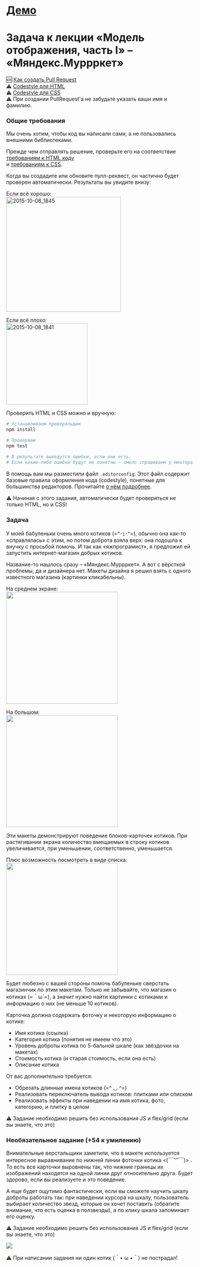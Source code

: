 # <a href="http://dudagod.github.io/verstka-tasks-5/" target="_blank">Демо</a>

# Задача к лекции «Модель отображения, часть I» – «Мяндекс.Муррркет»

:sos: [Как создать Pull Request](https://github.com/urfu-2015/guides/blob/master/how-to-pull-request.md)  
:warning: [Codestyle для HTML](https://github.com/urfu-2015/guides/blob/master/html-codestyle.md)  
:warning: [Codestyle для CSS](https://github.com/urfu-2015/guides/blob/master/css-codestyle.md)  
:warning: При создании PullRequest'а не забудьте указать ваши имя и фамилию.

### Общие требования

Мы очень хотим, чтобы код вы написали сами, а не пользовались внешними библиотеками.

Прежде чем отправлять решение, проверьте его на соответствие [требованиям к HTML коду](https://github.com/urfu-2015/guides/blob/master/html-codestyle.md)   
и [требованиям к CSS](https://github.com/urfu-2015/guides/blob/master/css-codestyle.md).

Когда вы создадите или обновите пулл-реквест, он частично будет проверен
автоматически. Результаты вы увидите внизу:

Если всё хорошо:  
<img width="308" alt="2015-10-08_1845" src="https://cloud.githubusercontent.com/assets/4534405/10368030/ccc43228-6dec-11e5-925e-47793862d13e.png">

Если всё плохо:  
<img width="218" alt="2015-10-08_1841" src="https://cloud.githubusercontent.com/assets/4534405/10367916/60487fc8-6dec-11e5-9e1d-2a1b15da2220.png">

Проверить HTML и CSS можно и вручную:
```sh
# Устанавливаем проверяльщик
npm install

# Проверяем
npm test

# В результате выведутся ошибки, если они есть.
# Если какие-либо ошибки будут не понятны – смело спрашиваем у ментора.
```

В помощь вам мы разместили файл `.editorconfig`. Этот файл содержит базовые
правила оформления кода (codestyle), понятные для большинства редакторов.
Прочитайте [о нём подробнее](https://github.com/urfu-2015/guides/blob/master/editorconfig.md).

:warning: Начиная с этого задания, автоматически будет проверяться не только HTML, но и CSS!

### Задача

У моей бабуленьки очень много котиков (=^･ｪ･^=), обычно она как-то «справлялась»
с этим, но потом доброта взяла верх: она подошла к внучку с просьбой помочь.
И так как «яжпрограмист», я предложил ей запустить интернет-магазин добрых котиков.

Название-то нашлось сразу – «Мяндекс.Муррркет». А вот с вёрсткой проблемы,
да и дизайнера нет. Макеты дизайна я решил взять с одного известного магазина
(картинки кликабельны).

На среднем экране:  
<a href="https://cloud.githubusercontent.com/assets/357689/10816073/f482985c-7e51-11e5-8dcb-bcc832f80e86.png" target="_blank">
    <img src="https://cloud.githubusercontent.com/assets/357689/10816073/f482985c-7e51-11e5-8dcb-bcc832f80e86.png" width="300">
</a>

На большом:  
<a href="https://cloud.githubusercontent.com/assets/357689/10816080/fefe442a-7e51-11e5-805a-e9f4ba9274e6.png" target="_blank">
    <img src="https://cloud.githubusercontent.com/assets/357689/10816080/fefe442a-7e51-11e5-805a-e9f4ba9274e6.png" width="300">
</a>

Эти макеты демонстрируют поведение блоков-карточек котиков.
При растягивании экрана количество вмещаемых в строку котиков увеличивается,
при уменьшении, соответственно, уменьшается.

Плюс возможность посмотреть в виде списка:  
<a href="https://cloud.githubusercontent.com/assets/357689/10817444/9dc17254-7e5b-11e5-93e7-943e04381ef6.png" target="_blank">
    <img src="https://cloud.githubusercontent.com/assets/357689/10817444/9dc17254-7e5b-11e5-93e7-943e04381ef6.png" width="300">
</a>

Будет любезно с вашей стороны помочь бабуленьке сверстать магазинчик по этим
макетам. Только не забывайте, что магазин о котиках (=｀ω´=), а значит нужно
найти картинки с котиками и информацию о них (не меньше 10 котиков).

Карточка должна содержать фоточку и некоторую информацию о котике:

* Имя котика (ссылка)
* Категория котика (понятия не имеем что это)
* Уровень доброты котика по 5-бальной шкале (как звёздочки на макетах)
* Стоимость котика (и старая стоимость, если она есть)
* Описание котика

От вас дополнительно требуется:

* Обрезать длинные имена котиков (=^ ◡ ^=)
* Реализовать переключатель вывода котиков: плитками или списком
* Реализовать эффекты при наведении на имя котика, фото,
  категорию, и плитку в целом

:warning: Задание необходимо решить без использования JS и flex/grid (если вы знаете, что это)

### Необязательное задание (+54 к умилению)

Внимательные верстальщики заметили, что в макете используется интересное выравнивание
по нижней линии фоточки котика <(￣︶￣)>	. То есть все карточки выровнены так, что нижние границы
их изображений находятся на одной линии друг относительно друга. Будет здорово, если вы
реализуете и это поведение.

А еще будет ощутимо фантастически, если вы сможете научить шкалу доброты
работать так: при наведении курсора на шкалу, пользователь
выбирает количество звезд, которые он хочет поставить (обратите внимание, что есть
оценка в ползвезды), а по клику шкала запоминает его оценку.

:warning: Задание необходимо решить без использования JS и flex/grid (если вы знаете, что это)

![](https://psv4.vk.me/c610029/u225895604/docs/eed11b867b9e/gifki-potyagushki-Kotyata-zhivnost-1364762.gif?extra=2T8NXy97aYYhQ4D-HAZeDOrS1AJDAMDGev70dVnUX4uulNpjTUwndjxC_Uo3Q9p3LekojozfqgskewshiHqS5WE0YwhkwXQ)

:warning: При написании задания ни один котик (＾• ω •＾) не пострадал!

